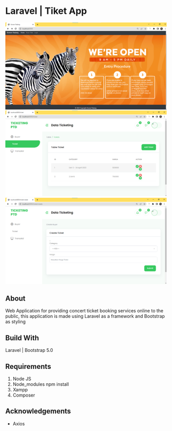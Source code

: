 # Laravel | Tiket App
![ss1](/ss/1.png)
![ss2](/ss/2.png)
![ss3](/ss/3.png)

## About

Web Application for providing concert ticket booking services online to the public,
this application is made using Laravel as a framework and Bootstrap as styling

## Build With

Laravel | Bootstrap 5.0

## Requirements

1. Node JS
2. Node_modules npm install
3. Xampp
4. Composer

## Acknowledgements

- Axios

